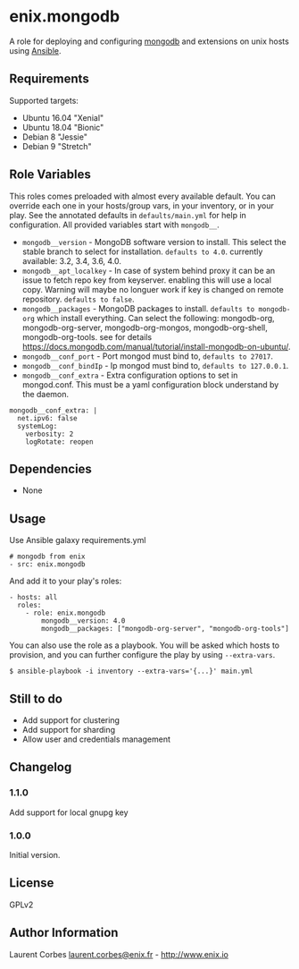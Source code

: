 enix.mongodb
=================

A role for deploying and configuring [mongodb](http://www.mongodb.com) and extensions on unix hosts using [Ansible](http://www.ansible.com/).


Requirements
------------

Supported targets:

- Ubuntu 16.04 "Xenial"
- Ubuntu 18.04 "Bionic"
- Debian 8 "Jessie"
- Debian 9 "Stretch"


Role Variables
--------------

This roles comes preloaded with almost every available default. You can override each one in your hosts/group vars, in your inventory, or in your play. See the annotated defaults in `defaults/main.yml` for help in configuration. All provided variables start with `mongodb__`.

- `mongodb__version` - MongoDB software version to install. This select the stable branch to select for installation. `defaults to 4.0`. currently available: 3.2, 3.4, 3.6, 4.0.
- `mongodb__apt_localkey` - In case of system behind proxy it can be an issue to fetch repo key from keyserver. enabling this will use a local copy. Warning will maybe no longuer work if key is changed on remote repository. `defaults to false`.
- `mongodb__packages` - MongoDB packages to install. `defaults to mongodb-org` which install everything. Can select the following: mongodb-org, mongodb-org-server, mongodb-org-mongos, mongodb-org-shell, mongodb-org-tools. see for details https://docs.mongodb.com/manual/tutorial/install-mongodb-on-ubuntu/.
- `mongodb__conf_port` - Port mongod must bind to, `defaults to 27017`.
- `mongodb__conf_bindIp` - Ip mongod must bind to, `defaults to 127.0.0.1`.
- `mongodb__conf_extra` - Extra configuration options to set in mongod.conf. This must be a yaml configuration block understand by the daemon.
```
mongodb__conf_extra: |
  net.ipv6: false
  systemLog:
    verbosity: 2
    logRotate: reopen
```


Dependencies
------------

- None

Usage
-----

Use Ansible galaxy requirements.yml

    # mongodb from enix
    - src: enix.mongodb

And add it to your play's roles:

    - hosts: all
      roles:
        - role: enix.mongodb
            mongodb__version: 4.0
            mongodb__packages: ["mongodb-org-server", "mongodb-org-tools"]

You can also use the role as a playbook. You will be asked which hosts to provision, and you can further configure the play by using `--extra-vars`.

    $ ansible-playbook -i inventory --extra-vars='{...}' main.yml

Still to do
-----------

- Add support for clustering
- Add support for sharding
- Allow user and credentials management


Changelog
---------

### 1.1.0

Add support for local gnupg key

### 1.0.0

Initial version.

License
-------

GPLv2

Author Information
------------------

Laurent Corbes <laurent.corbes@enix.fr> - http://www.enix.io
